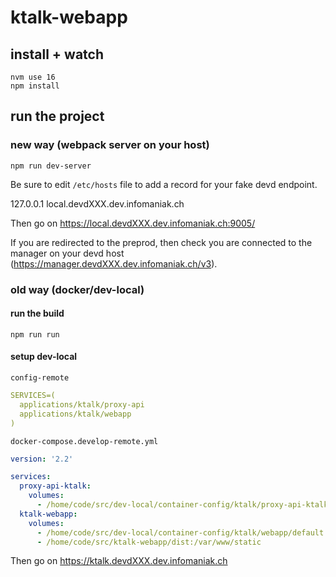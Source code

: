 # ktalk-webapp

## install + watch

```shell
nvm use 16
npm install
```

## run the project

### new way (webpack server on your host)

```shell
npm run dev-server
```

Be sure to edit `/etc/hosts` file to add a record for your fake devd endpoint.

127.0.0.1 local.devdXXX.dev.infomaniak.ch

Then go on https://local.devdXXX.dev.infomaniak.ch:9005/

If you are redirected to the preprod, then check you are connected to the manager on your devd host (https://manager.devdXXX.dev.infomaniak.ch/v3).

### old way (docker/dev-local)

#### run the build

```shell
npm run run
```

#### setup dev-local

`config-remote`

```yaml
SERVICES=(
  applications/ktalk/proxy-api
  applications/ktalk/webapp
)
```

`docker-compose.develop-remote.yml`

```yaml
version: '2.2'

services:
  proxy-api-ktalk:
    volumes:
      - /home/code/src/dev-local/container-config/ktalk/proxy-api-ktalk/000-default.conf:/etc/apache2/sites-available/000-default.conf
  ktalk-webapp:
    volumes:
      - /home/code/src/dev-local/container-config/ktalk/webapp/default.conf.template:/etc/nginx/templates/default.conf.template
      - /home/code/src/ktalk-webapp/dist:/var/www/static
```

Then go on https://ktalk.devdXXX.dev.infomaniak.ch

